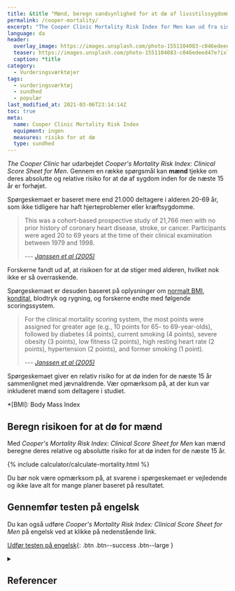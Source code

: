 ```yaml
---
title: &title "Mænd, beregn sandsynlighed for at dø af livsstilssygdomme"
permalink: /cooper-mortality/
excerpt: "The Cooper Clinic Mortality Risk Index for Men kan ud fra simple parametre beregne mænds relative og absolutte risiko for at dø af livsstilssygdomme inden for 15 år."
language: da
header:
  overlay_image: https://images.unsplash.com/photo-1551104083-c046edeed47e?ixlib=rb-1.2.1&ixid=MnwxMjA3fDB8MHxwaG90by1wYWdlfHx8fGVufDB8fHx8&auto=format&fit=crop&h=630&w=1200&q=60
  teaser: https://images.unsplash.com/photo-1551104083-c046edeed47e?ixlib=rb-1.2.1&ixid=MnwxMjA3fDB8MHxwaG90by1wYWdlfHx8fGVufDB8fHx8&auto=format&fit=crop&h=300&w=400&q=10
  caption: *title
category:
  - Vurderingsværktøjer
tags:
  - vurderingsværktøj
  - sundhed
  - populær
last_modified_at: 2021-03-06T23:14:14Z
toc: true
meta:
  name: Cooper Clinic Mortality Risk Index
  equipment: ingen
  measures: risiko for at dø
  type: sundhed
---
```


_The Cooper Clinic_ har udarbejdet _Cooper's Mortality Risk Index: Clinical Score Sheet for Men_. Gennem en række spørgsmål kan **mænd** tjekke om deres absolutte og relative risiko for at dø af sygdom inden for de næste 15 år er forhøjet.

Spørgeskemaet er baseret mere end 21.000 deltagere i alderen 20-69 år, som ikke tidligere har haft hjerteproblemer eller kræftsygdomme.

> This was a cohort-based prospective study of 21,766 men with no prior history of coronary heart disease, stroke, or cancer. Participants were aged 20 to 69 years at the time of their clinical examination between 1979 and 1998.
>
> --- <cite>[Janssen et al (2005)](https://pubmed.ncbi.nlm.nih.gov/16168868/)</cite>

Forskerne fandt ud af, at risikoen for at dø stiger med alderen, hvilket nok ikke er så overraskende. 

Spørgeskemaet er desuden baseret på oplysninger om [normalt BMI](/bmi/), [kondital](/kondital/), blodtryk og rygning, og forskerne endte med følgende scoringssystem.

> For the clinical mortality scoring system, the most points were assigned for greater age (e.g., 10 points for 65- to 69-year-olds), followed by diabetes (4 points), current smoking (4 points), severe obesity (3 points), low fitness (2 points), high resting heart rate (2 points), hypertension (2 points), and former smoking (1 point).
>
> --- <cite>[Janssen et al (2005)](https://pubmed.ncbi.nlm.nih.gov/16168868/)</cite>

Spørgeskemaet giver en relativ risiko for at dø inden for de næste 15 år sammenlignet med jævnaldrende. Vær opmærksom på, at der kun var inkluderet mænd som deltagere i studiet.

*[BMI]: Body Mass Index

## Beregn risikoen for at dø for mænd

Med _Cooper's Mortality Risk Index: Clinical Score Sheet for Men_ kan mænd beregne deres relative og absolutte risiko for at dø inden for de næste 15 år.

{% include calculator/calculate-mortality.html %}

Du bør nok være opmærksom på, at svarene i spørgeskemaet er vejledende og ikke lave alt for mange planer baseret på resultatet.

## Gennemfør testen på engelsk

Du kan også udføre _Cooper's Mortality Risk Index: Clinical Score Sheet for Men_ på engelsk ved at klikke på nedenstående link.

[Udfør testen på engelsk](https://www.health-calc.com/health/9-mortality-risk){: .btn .btn--success .btn--large }

<details markdown="1" class="references">
  <summary><h2 id="references">Referencer</h2></summary>

- Janssen, Ian, Peter T. Katzmarzyk, Timothy S. Church, og Steven N. Blair. 2005. “The Cooper Clinic Mortality Risk Index: Clinical Score Sheet for Men”. American Journal of Preventive Medicine 29 (3): 194–203. <https://doi.org/10.1016/j.amepre.2005.05.003>.
</details>